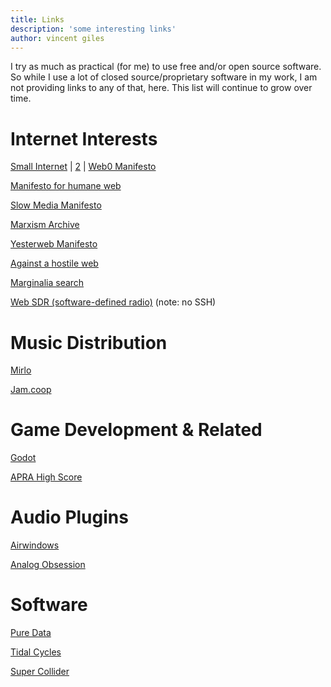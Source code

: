 ```yaml
---
title: Links
description: 'some interesting links'
author: vincent giles
---
```


I try as much as practical (for me) to use free and/or open source software. So while I use a lot of closed source/proprietary software in my work, I am not providing links to any of that, here. This list will continue to grow over time.

# Internet Interests

[Small Internet](https://ar.al/2020/08/07/what-is-the-small-web/) | [2](https://neustadt.fr/essays/the-small-web/) | [Web0 Manifesto](https://web0.small-web.org)

[Manifesto for humane web](https://humanewebmanifesto.com)

[Slow Media Manifesto](https://en.slow-media.net/manifesto)

[Marxism Archive](https://marxists.org)

[Yesterweb Manifesto](https://yesterweb.org/#manifesto)

[Against a hostile web](https://neustadt.fr/essays/against-a-user-hostile-web/)

[Marginalia search](https://www.marginalia.nu)

[Web SDR (software-defined radio)](http://websdr.org) (note: no SSH)

# Music Distribution

[Mirlo](https://mirlo.space)

[Jam.coop](https://jam.coop)

# Game Development & Related

[Godot](https://godotengine.org)

[APRA High Score](https://www.apraamcos.com.au/about/supporting-the-industry/programs/high-score)

# Audio Plugins

[Airwindows](https://www.airwindows.com)

[Analog Obsession](https://analogobsession.com)

# Software

[Pure Data](https://msp.ucsd.edu)

[Tidal Cycles](https://tidalcycles.org)

[Super Collider](https://supercollider.github.io)